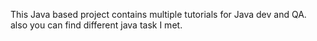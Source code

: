This Java based project contains multiple tutorials for Java dev and QA. also you can find different java task I met. 
